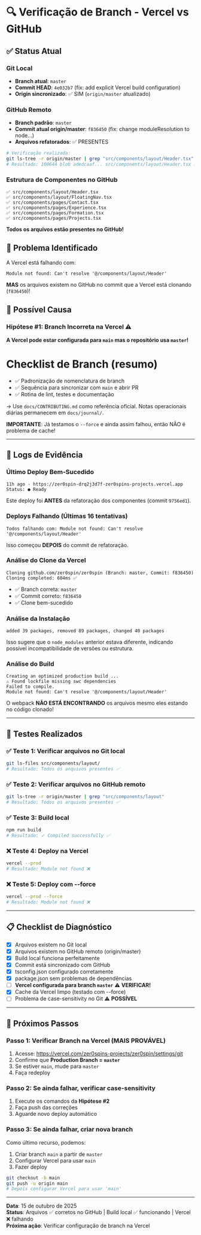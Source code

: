 # 🔍 Verificação de Branch - Vercel vs GitHub

## ✅ Status Atual

### Git Local
- **Branch atual**: `master`  
- **Commit HEAD**: `4e032b7` (fix: add explicit Vercel build configuration)
- **Origin sincronizado**: ✅ SIM (`origin/master` atualizado)

### GitHub Remoto
- **Branch padrão**: `master`
- **Commit atual origin/master**: `f836450` (fix: change moduleResolution to node...)
- **Arquivos refatorados**: ✅ PRESENTES

```bash
# Verificação realizada:
git ls-tree -r origin/master | grep "src/components/layout/Header.tsx"
# Resultado: 100644 blob adedcaaf... src/components/layout/Header.tsx ✅
```

### Estrutura de Componentes no GitHub
```
✅ src/components/layout/Header.tsx
✅ src/components/layout/FloatingNav.tsx
✅ src/components/pages/Contact.tsx
✅ src/components/pages/Experience.tsx
✅ src/components/pages/Formation.tsx
✅ src/components/pages/Projects.tsx
```

**Todos os arquivos estão presentes no GitHub!**

## 🚨 Problema Identificado

A Vercel está falhando com:
```
Module not found: Can't resolve '@/components/layout/Header'
```

**MAS** os arquivos existem no GitHub no commit que a Vercel está clonando (`f836450`)!

## 🎯 Possível Causa

### Hipótese #1: Branch Incorreta na Vercel ⚠️

**A Vercel pode estar configurada para `main` mas o repositório usa `master`!**

# Checklist de Branch (resumo)


- ✅ Padronização de nomenclatura de branch
- ✅ Sequência para sincronizar com `main` e abrir PR
- ✅ Rotina de lint, testes e documentação

→ Use `docs/CONTRIBUTING.md` como referência oficial. Notas operacionais diárias permanecem em `docs/journal/`.

**IMPORTANTE**: Já testamos o `--force` e ainda assim falhou, então NÃO é problema de cache!

---

## 🔎 Logs de Evidência

### Último Deploy Bem-Sucedido
```
11h ago - https://zer0spin-drq2j3d7f-zer0spins-projects.vercel.app
Status: ● Ready
```

Este deploy foi **ANTES** da refatoração dos componentes (commit `9756ed1`).

### Deploys Falhando (Últimas 16 tentativas)
```
Todos falhando com: Module not found: Can't resolve '@/components/layout/Header'
```

Isso começou **DEPOIS** do commit de refatoração.

### Análise do Clone da Vercel
```
Cloning github.com/zer0spin/zer0spin (Branch: master, Commit: f836450)
Cloning completed: 604ms ✅
```

- ✅ Branch correta: `master`
- ✅ Commit correto: `f836450`
- ✅ Clone bem-sucedido

### Análise da Instalação
```
added 39 packages, removed 89 packages, changed 40 packages
```

Isso sugere que o `node_modules` anterior estava diferente, indicando possível incompatibilidade de versões ou estrutura.

### Análise do Build
```
Creating an optimized production build ...
⚠ Found lockfile missing swc dependencies
Failed to compile.
Module not found: Can't resolve '@/components/layout/Header'
```

O webpack **NÃO ESTÁ ENCONTRANDO** os arquivos mesmo eles estando no código clonado!

---

## 🧪 Testes Realizados

### ✅ Teste 1: Verificar arquivos no Git local
```bash
git ls-files src/components/layout/
# Resultado: Todos os arquivos presentes ✅
```

### ✅ Teste 2: Verificar arquivos no GitHub remoto
```bash
git ls-tree -r origin/master | grep "src/components/layout"
# Resultado: Todos os arquivos presentes ✅
```

### ✅ Teste 3: Build local
```bash
npm run build
# Resultado: ✓ Compiled successfully ✅
```

### ❌ Teste 4: Deploy na Vercel
```bash
vercel --prod
# Resultado: Module not found ❌
```

### ❌ Teste 5: Deploy com --force
```bash
vercel --prod --force
# Resultado: Module not found ❌
```

---

## 📋 Checklist de Diagnóstico

- [x] Arquivos existem no Git local
- [x] Arquivos existem no GitHub remoto (origin/master)
- [x] Build local funciona perfeitamente
- [x] Commit está sincronizado com GitHub
- [x] tsconfig.json configurado corretamente
- [x] package.json sem problemas de dependências
- [ ] **Vercel configurada para branch `master`** ⚠️ **VERIFICAR!**
- [x] Cache da Vercel limpo (testado com --force)
- [ ] Problema de case-sensitivity no Git ⚠️ **POSSÍVEL**

---

## 🎯 Próximos Passos

### Passo 1: Verificar Branch na Vercel (MAIS PROVÁVEL)
1. Acesse: https://vercel.com/zer0spins-projects/zer0spin/settings/git
2. Confirme que **Production Branch = `master`**
3. Se estiver `main`, mude para `master`
4. Faça redeploy

### Passo 2: Se ainda falhar, verificar case-sensitivity
1. Execute os comandos da **Hipótese #2**
2. Faça push das correções
3. Aguarde novo deploy automático

### Passo 3: Se ainda falhar, criar nova branch
Como último recurso, podemos:
1. Criar branch `main` a partir de `master`
2. Configurar Vercel para usar `main`
3. Fazer deploy

```bash
git checkout -b main
git push -u origin main
# Depois configurar Vercel para usar 'main'
```

---

**Data**: 15 de outubro de 2025  
**Status**: Arquivos ✅ corretos no GitHub | Build local ✅ funcionando | Vercel ❌ falhando  
**Próxima ação**: Verificar configuração de branch na Vercel

